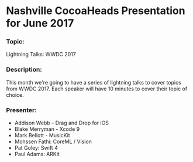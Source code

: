 # Nashville CocoaHeads Presentation for June 2017

### Topic:
Lightning Talks: WWDC 2017

### Description:
This month we're going to have a series of lightning talks to cover topics from WWDC 2017. Each speaker will have 10 minutes to cover their topic of choice.

### Presenter:
- Addison Webb - Drag and Drop for iOS
- Blake Merryman - Xcode 9
- Mark Bellott - MusicKit
- Mohssen Fathi: CoreML / Vision
- Pat Goley: Swift 4
- Paul Adams: ARKit
